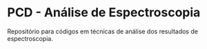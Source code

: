 # PCD - Análise de Espectroscopia
Repositório para códigos em técnicas de análise dos resultados de espectroscopia.

